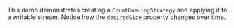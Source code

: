 
This demo demonstrates creating a `CountQueuingStrategy` and applying it to a writable stream. Notice how the `desiredSize` property changes over time.